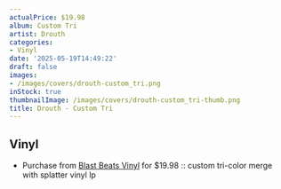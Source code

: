 ```yaml
---
actualPrice: $19.98
album: Custom Tri
artist: Drouth
categories:
- Vinyl
date: '2025-05-19T14:49:22'
draft: false
images:
- /images/covers/drouth-custom_tri.png
inStock: true
thumbnailImage: /images/covers/drouth-custom_tri-thumb.png
title: Drouth - Custom Tri
---
```


## Vinyl
* Purchase from [Blast Beats Vinyl](https://blastbeatsvinyl.com/products/drouth-knives-labyrinths-mirrors-custom-tri-color-merge-with-splatter-vinyl-lp) for $19.98 :: custom tri-color merge with splatter vinyl lp
